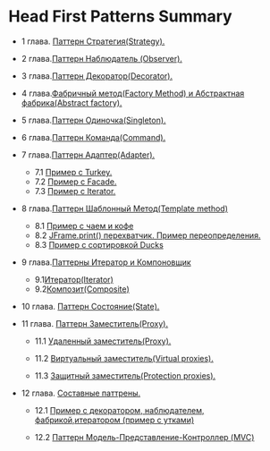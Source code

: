 Head First Patterns Summary
=============
- 1 глава. [Паттерн Стратегия(Strategy).](https://github.com/SergioMyJava/Head-First/tree/master/src/main/java/chapter1)

- 2 глава.[Паттерн Наблюдатель (Observer).](https://github.com/SergioMyJava/Head-First/tree/master/src/main/java/chapter2)

- 3 глава.[Паттерн Декоратор(Decorator).](https://github.com/SergioMyJava/Head-First/tree/master/src/main/java/chapter3)

- 4 глава.[Фабричный метод(Factory Method) и Абстрактная фабрика(Abstract factory).](https://github.com/SergioMyJava/Head-First/tree/master/src/main/java/chapter4)

- 5 глава.[Паттерн Одиночка(Singleton).](https://github.com/SergioMyJava/Head-First/tree/master/src/main/java/chapter5)

- 6 глава.[Паттерн Команда(Command).](https://github.com/SergioMyJava/Head-First/tree/master/src/main/java/chapter6)

- 7 глава.[Паттерн Адаптер(Adapter).](https://github.com/SergioMyJava/Head-First/tree/master/src/main/java/chapter7)
    - 7.1 [Пример с Turkey.](https://github.com/SergioMyJava/Head-First/tree/master/src/main/java/chapter7/turkeyexample)
    - 7.2 [Пример с Facade.](https://github.com/SergioMyJava/Head-First/tree/master/src/main/java/chapter7/facadexample)
    - 7.3 [Пример с Iterator.](https://github.com/SergioMyJava/Head-First/tree/master/src/main/java/chapter7/enumerationtoiterator)

- 8 глава.[Паттерн Шаблонный Метод(Template method)](https://github.com/SergioMyJava/Head-First/tree/master/src/main/java/chapter8)
    - 8.1 [Пример с чаем и кофе](https://github.com/SergioMyJava/Head-First/tree/master/src/main/java/chapter8/CaffeineBeverage)
    - 8.2 [JFrame.print() перехватчик. Пример переопределения.](https://github.com/SergioMyJava/Head-First/tree/master/src/main/java/chapter8/jframeaxample)
    - 8.3 [Пример с сортировкой Ducks](https://github.com/SergioMyJava/Head-First/tree/master/src/main/java/chapter8/sortducks)
- 9 глава.[Паттерны Итератор и Компоновщик](https://github.com/SergioMyJava/Head-First/tree/master/src/main/java/chapter9)
    - 9.1[Итератор(Iterator)](https://github.com/SergioMyJava/Head-First/tree/master/src/main/java/chapter9/menuwithiterator)
    - 9.2[Композит(Composite)](https://github.com/SergioMyJava/Head-First/tree/master/src/main/java/chapter9/composite)
- 10 глава. [Паттерн Состояние(State).](https://github.com/SergioMyJava/Head-First/tree/master/src/main/java/chapter10/gumballmachine)

- 11 глава. [Паттерн Заместитель(Proxy).](https://github.com/SergioMyJava/Head-First/tree/master/src/main/java/chapter11)
      
   - 11.1 [Удаленный заместитель(Proxy).](https://github.com/SergioMyJava/Head-First/tree/master/src/main/java/chapter11/gumballmachine)

   - 11.2 [Виртуальный заместитель(Virtual proxies).](https://github.com/SergioMyJava/Head-First/tree/master/src/main/java/chapter11/imageproxy)

   - 11.3 [Защитный заместитель(Protection proxies).](https://github.com/SergioMyJava/Head-First/tree/master/src/main/java/chapter11/protectproxy)

- 12 глава. [Составные паттрены.](https://github.com/SergioMyJava/Head-First/tree/master/src/main/java/chapter12)
   
   - 12.1 [Пример с декоратором, наблюдателем, фабрикой,итератором (пример с утками)](https://github.com/SergioMyJava/Head-First/tree/master/src/main/java/chapter12/axamplewithduck)
   
   - 12.2 [Паттерн Модель-Представление-Контроллер (MVC)](https://github.com/SergioMyJava/Head-First/tree/master/src/main/java/chapter12/modelviewcontroller)